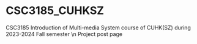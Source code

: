 # CSC3185_CUHKSZ
CSC3185 Introduction of Multi-media System course of CUHK(SZ) during 2023-2024 Fall semester \n
Project post page

